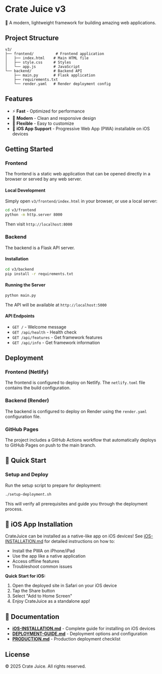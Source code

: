 # Crate Juice v3

🧃 A modern, lightweight framework for building amazing web applications.

## Project Structure

```
v3/
├── frontend/          # Frontend application
│   ├── index.html    # Main HTML file
│   ├── style.css     # Styles
│   └── app.js        # JavaScript
└── backend/          # Backend API
    ├── main.py       # Flask application
    ├── requirements.txt
    └── render.yaml   # Render deployment config
```

## Features

- ⚡ **Fast** - Optimized for performance
- 🎨 **Modern** - Clean and responsive design
- 🔧 **Flexible** - Easy to customize
- 📱 **iOS App Support** - Progressive Web App (PWA) installable on iOS devices

## Getting Started

### Frontend

The frontend is a static web application that can be opened directly in a browser or served by any web server.

#### Local Development

Simply open `v3/frontend/index.html` in your browser, or use a local server:

```bash
cd v3/frontend
python -m http.server 8000
```

Then visit `http://localhost:8000`

### Backend

The backend is a Flask API server.

#### Installation

```bash
cd v3/backend
pip install -r requirements.txt
```

#### Running the Server

```bash
python main.py
```

The API will be available at `http://localhost:5000`

#### API Endpoints

- `GET /` - Welcome message
- `GET /api/health` - Health check
- `GET /api/features` - Get framework features
- `GET /api/info` - Get framework information

## Deployment

### Frontend (Netlify)

The frontend is configured to deploy on Netlify. The `netlify.toml` file contains the build configuration.

### Backend (Render)

The backend is configured to deploy on Render using the `render.yaml` configuration file.

### GitHub Pages

The project includes a GitHub Actions workflow that automatically deploys to GitHub Pages on push to the main branch.

## 🚀 Quick Start

### Setup and Deploy
Run the setup script to prepare for deployment:
```bash
./setup-deployment.sh
```

This will verify all prerequisites and guide you through the deployment process.

## 📱 iOS App Installation

CrateJuice can be installed as a native-like app on iOS devices! See [iOS-INSTALLATION.md](iOS-INSTALLATION.md) for detailed instructions on how to:

- Install the PWA on iPhone/iPad
- Use the app like a native application
- Access offline features
- Troubleshoot common issues

**Quick Start for iOS:**
1. Open the deployed site in Safari on your iOS device
2. Tap the Share button
3. Select "Add to Home Screen"
4. Enjoy CrateJuice as a standalone app!

## 📖 Documentation

- **[iOS-INSTALLATION.md](iOS-INSTALLATION.md)** - Complete guide for installing on iOS devices
- **[DEPLOYMENT-GUIDE.md](DEPLOYMENT-GUIDE.md)** - Deployment options and configuration
- **[PRODUCTION.md](PRODUCTION.md)** - Production deployment checklist

## License

© 2025 Crate Juice. All rights reserved.
